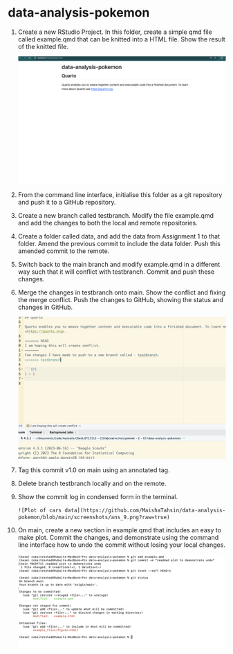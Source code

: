 # data-analysis-pokemon

1. Create a new RStudio Project. In this folder, create a simple qmd file called example.qmd that can be knitted into a HTML file. Show the result of the knitted file.

   ![Plot of cars data](https://github.com/MaishaTahsin/data-analysis-pokemon/blob/main/screenshots/ans_1.png?raw=true)


2. From the command line interface, initialise this folder as a git repository and push it to a GitHub repository.

3. Create a new branch called testbranch. Modify the file example.qmd and add the changes to both the local and remote repositories.

4. Create a folder called data, and add the data from Assignment 1 to that folder. Amend the previous commit to include the data folder. Push this amended commit to the remote.

5. Switch back to the main branch and modify example.qmd in a different way such that it will conflict with testbranch. Commit and push these changes.

6. Merge the changes in testbranch onto main. Show the conflict and fixing the merge conflict. Push the changes to GitHub, showing the status and changes in GitHub.

      ![Plot of cars data](https://github.com/MaishaTahsin/data-analysis-pokemon/blob/main/screenshots/ans_6.png?raw=true)

7. Tag this commit v1.0 on main using an annotated tag.

8. Delete branch testbranch locally and on the remote.

9. Show the commit log in condensed form in the terminal.

       ![Plot of cars data](https://github.com/MaishaTahsin/data-analysis-pokemon/blob/main/screenshots/ans_9.png?raw=true)

10. On main, create a new section in example.qmd that includes an easy to make plot. Commit the changes, and demonstrate using the command line interface how to undo the commit without losing your local changes.

       ![Plot of cars data](https://github.com/MaishaTahsin/data-analysis-pokemon/blob/main/screenshots/ans_10.png?raw=true)
